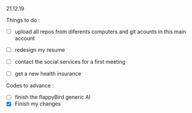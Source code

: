 21.12.19

Things to do :

- [ ] upload all repos from diferents computers and git acounts in this main account
- [ ] redesign my resume
- [ ] contact the social services for a first meeting
- [ ] get a new health insurance


Codes to advance : 
- [ ] finish the flappyBird generic AI 
- [x] Finish my changes
